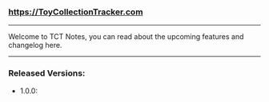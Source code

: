 ### https://ToyCollectionTracker.com 
<hr>
Welcome to TCT Notes, you can read about the upcoming features and changelog here.
<hr>

### Released Versions:

<ul>
<li>1.0.0:</li>
</ul>                                     
                                                                             
                                                                             
                                                            
                                                                  
                                                                  
                                                                  
                                                                  

